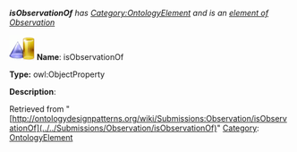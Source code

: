 ___isObservationOf__ has [Category:OntologyElement](../../Category/OntologyElement "Category:OntologyElement") and is an [element of](../../Property/ElementOf "Property:ElementOf") [Observation](../../Submissions/Observation "Submissions:Observation")_


  




[![ObjectProperty](../../images/thumb/c/c3/ObjectProperty.gif/45px-ObjectProperty.gif)](../../Image/ObjectProperty.gif "ObjectProperty")
__Name__: isObservationOf 


__Type:__ owl:ObjectProperty 


__Description__: 





Retrieved from "[http://ontologydesignpatterns.org/wiki/Submissions:Observation/isObservationOf](../../Submissions/Observation/isObservationOf)"
 [Category](http://ontologydesignpatterns.org/wiki/Special:Categories "Special:Categories"): [OntologyElement](../../Category/OntologyElement "Category:OntologyElement")